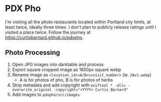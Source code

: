 # PDX Pho

I'm visiting all the photo restaurants located within Portland city limits, at least twice, ideally three times. I don't plan to publicly release ratings until I visited a place twice. Follow the journey at https://curtisbarnard.github.io/pdxpho.

## Photo Processing

1. Open JPG images into darktable and process
1. Export square cropped image as 1600px square webp
1. Rename image as `<location_id><A/B>v<visit_number>` (ie. `2Av1.webp`)
   - A is for photos of pho, B is for photos of herbs
1. Strip metadata and add copyright with `exiftool * -all= -overwrite_original -copyright="<YYYY> Curtis Barnard"`
1. Add images to `pdxpho/src/images`
